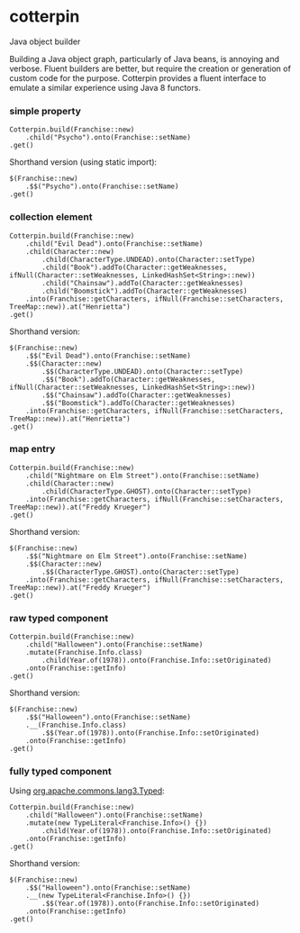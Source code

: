 # cotterpin
Java object builder

Building a Java object graph, particularly of Java beans, is annoying and verbose. Fluent builders are better, but require the creation or generation of custom code for the purpose. Cotterpin provides a fluent interface to emulate a similar experience using Java 8 functors.

### simple property
```
Cotterpin.build(Franchise::new)
    .child("Psycho").onto(Franchise::setName)
.get()
```

Shorthand version (using static import):
```
$(Franchise::new)
    .$$("Psycho").onto(Franchise::setName)
.get()
```

### collection element
```
Cotterpin.build(Franchise::new)
    .child("Evil Dead").onto(Franchise::setName)
    .child(Character::new)
        .child(CharacterType.UNDEAD).onto(Character::setType)
        .child("Book").addTo(Character::getWeaknesses, ifNull(Character::setWeaknesses, LinkedHashSet<String>::new))
        .child("Chainsaw").addTo(Character::getWeaknesses)
        .child("Boomstick").addTo(Character::getWeaknesses)
    .into(Franchise::getCharacters, ifNull(Franchise::setCharacters, TreeMap::new)).at("Henrietta")
.get()
```

Shorthand version:
```
$(Franchise::new)
    .$$("Evil Dead").onto(Franchise::setName)
    .$$(Character::new)
        .$$(CharacterType.UNDEAD).onto(Character::setType)
        .$$("Book").addTo(Character::getWeaknesses, ifNull(Character::setWeaknesses, LinkedHashSet<String>::new))
        .$$("Chainsaw").addTo(Character::getWeaknesses)
        .$$("Boomstick").addTo(Character::getWeaknesses)
    .into(Franchise::getCharacters, ifNull(Franchise::setCharacters, TreeMap::new)).at("Henrietta")
.get()
```

### map entry
```
Cotterpin.build(Franchise::new)
    .child("Nightmare on Elm Street").onto(Franchise::setName)
    .child(Character::new)
        .child(CharacterType.GHOST).onto(Character::setType)
    .into(Franchise::getCharacters, ifNull(Franchise::setCharacters, TreeMap::new)).at("Freddy Krueger")
.get()
```

Shorthand version:
```
$(Franchise::new)
    .$$("Nightmare on Elm Street").onto(Franchise::setName)
    .$$(Character::new)
        .$$(CharacterType.GHOST).onto(Character::setType)
    .into(Franchise::getCharacters, ifNull(Franchise::setCharacters, TreeMap::new)).at("Freddy Krueger")
.get()
```

### raw typed component
```
Cotterpin.build(Franchise::new)
    .child("Halloween").onto(Franchise::setName)
    .mutate(Franchise.Info.class)
        .child(Year.of(1978)).onto(Franchise.Info::setOriginated)
    .onto(Franchise::getInfo)
.get()
```

Shorthand version:
```
$(Franchise::new)
    .$$("Halloween").onto(Franchise::setName)
    .__(Franchise.Info.class)
        .$$(Year.of(1978)).onto(Franchise.Info::setOriginated)
    .onto(Franchise::getInfo)
.get()
```

### fully typed component
Using [org.apache.commons.lang3.Typed](http://commons.apache.org/proper/commons-lang/javadocs/api-release/org/apache/commons/lang3/reflect/Typed.html):
```
Cotterpin.build(Franchise::new)
    .child("Halloween").onto(Franchise::setName)
    .mutate(new TypeLiteral<Franchise.Info>() {})
        .child(Year.of(1978)).onto(Franchise.Info::setOriginated)
    .onto(Franchise::getInfo)
.get()
```

Shorthand version:
```
$(Franchise::new)
    .$$("Halloween").onto(Franchise::setName)
    .__(new TypeLiteral<Franchise.Info>() {})
        .$$(Year.of(1978)).onto(Franchise.Info::setOriginated)
    .onto(Franchise::getInfo)
.get()
```

